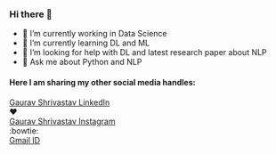 ### Hi there 👋
* 🔭 I’m currently working in Data Science
* 🌱 I’m currently learning DL and ML
* 🤔 I’m looking for help with DL and latest research paper about NLP
* 💬 Ask me about Python and NLP
<!--
**gaurav21s/gaurav21s** is a ✨ _special_ ✨ repository because its `README.md` (this file) appears on your GitHub profile.

Here are some ideas to get you started:

* 🔭 I’m currently working on Data Science
* 🌱 I’m currently learning DL and ML
* 🤔 I’m looking for help with DL
* 💬 Ask me about Python

-->
#### Here I am sharing my other social media handles:
[Gaurav Shrivastav LinkedIn](https://www.linkedin.com/in/gaurav-shrivastav-5b4611157/) <br>
:heart: <br>
[Gaurav Shrivastav Instagram](https://www.instagram.com/gaurav_21.s/)<br>
:bowtie:
<br>
[Gmail ID](https://mail.google.com/mail/u/0/#inbox?compose=jrjtXSnhLvbjbSwGTrszJbKvlbnlmpzmZWQzMwjQwnDdVMpxNgcxMlvMfTTBsGBWpWbDSVzp)
